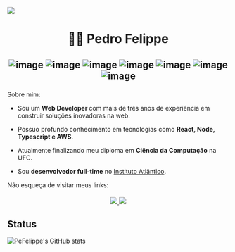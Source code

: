 <!-- Icons  here: https://github.com/alexandresanlim/Badges4-README.md-Profile#-cryptocurrency- -->

![](https://komarev.com/ghpvc/?username=pefelippe&style=flat-plastic&color=blueviolet)

<h1 align='center'>🧙‍♂‍ Pedro Felippe</h1>

<h2 align='center'>

![image](https://img.shields.io/badge/TypeScript-007ACC?style=for-the-badge&logo=typescript&logoColor=white)
![image](https://img.shields.io/badge/Node.js-339933?style=for-the-badge&logo=nodedotjs&logoColor=white)
![image](https://img.shields.io/badge/React-20232A?style=for-the-badge&logo=react&logoColor=61DAFB)
![image](https://img.shields.io/badge/next.js-000000?style=for-the-badge&logo=nextdotjs&logoColor=white)
![image](https://img.shields.io/badge/Tailwind_CSS-38B2AC?style=for-the-badge&logo=tailwind-css&logoColor=white)
![image](https://img.shields.io/badge/Docker-2CA5E0?style=for-the-badge&logo=docker&logoColor=white)
![image](https://img.shields.io/badge/GIT-E44C30?style=for-the-badge&logo=git&logoColor=white)

</h2>
Sobre mim:

- Sou um <b>Web Developer </b> com mais de três anos de experiência em construir soluções inovadoras na web.

- Possuo profundo conhecimento em tecnologias como <b>React, Node, Typescript e AWS</b>.

- Atualmente finalizando meu diploma em <b>Ciência da Computação</b> na UFC.

- Sou <b>desenvolvedor full-time</b> no <a href="https://www.atlantico.com.br/">Instituto Atlântico</a>.

Não esqueça de visitar meus links:

<h4 align='center'>

  <a href="https://www.pedrofelippe.site">
    <img src="https://img.shields.io/badge/website-000000?style=for-the-badge&logo=About.me&logoColor=white" />
  </a>
    <a href="https://www.linkedin.com/in/pedro-felippe/">
    <img src="https://img.shields.io/badge/linkedin-%230077B5.svg?&style=for-the-badge&logo=linkedin&logoColor=white" />
  </a>

</h4>

## Status

![PeFelippe's GitHub stats](https://github-readme-stats.vercel.app/api?username=pefelippe&show_icons=true&theme=gruvbox)
